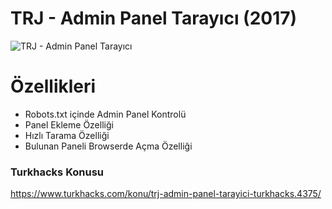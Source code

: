 # TRJ - Admin Panel Tarayıcı (2017)
![TRJ - Admin Panel Tarayıcı](http://git.piednight.com/img/trj.png)
# Özellikleri
  - Robots.txt içinde Admin Panel Kontrolü
  - Panel Ekleme Özelliği
  - Hızlı Tarama Özelliği
  - Bulunan Paneli Browserde Açma Özelliği

### Turkhacks Konusu
https://www.turkhacks.com/konu/trj-admin-panel-tarayici-turkhacks.4375/
